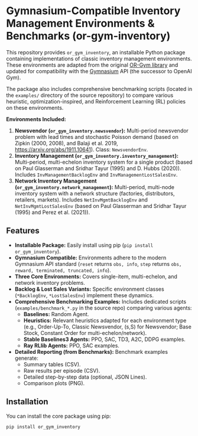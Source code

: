 # Gymnasium-Compatible Inventory Management Environments & Benchmarks (or-gym-inventory)

This repository provides `or_gym_inventory`, an installable Python package containing implementations of classic inventory management environments. These environments are adapted from the original [OR-Gym library](https://github.com/hubbs5/or-gym) and updated for compatibility with the [Gymnasium](https://gymnasium.farama.org/) API (the successor to OpenAI Gym).

The package also includes comprehensive benchmarking scripts (located in the `examples/` directory of the source repository) to compare various heuristic, optimization-inspired, and Reinforcement Learning (RL) policies on these environments.

**Environments Included:**
1.  **Newsvendor (`or_gym_inventory.newsvendor`):** Multi-period newsvendor problem with lead times and stochastic Poisson demand (based on Zipkin (2000, 2008), and Balaji et al. 2019, https://arxiv.org/abs/1911.10641). Class: `NewsvendorEnv`.
2.  **Inventory Management (`or_gym_inventory.inventory_management`):** Multi-period, multi-echelon inventory system for a single product (based on Paul Glasserman and Sridhar Tayur (1995) and D. Hubbs (2020)). Includes `InvManagementBacklogEnv` and `InvManagementLostSalesEnv`. 
3.  **Network Inventory Management (`or_gym_inventory.network_management`):** Multi-period, multi-node inventory system with a network structure (factories, distributors, retailers, markets). Includes `NetInvMgmtBacklogEnv` and `NetInvMgmtLostSalesEnv` (based on Paul Glasserman and Sridhar Tayur (1995) and Perez et al. (2021)).

## Features

*   **Installable Package:** Easily install using pip (`pip install or_gym_inventory`).
*   **Gymnasium Compatible:** Environments adhere to the modern Gymnasium API standard (`reset` returns `obs, info`, `step` returns `obs, reward, terminated, truncated, info`).
*   **Three Core Environments:** Covers single-item, multi-echelon, and network inventory problems.
*   **Backlog & Lost Sales Variants:** Specific environment classes (`*BacklogEnv`, `*LostSalesEnv`) implement these dynamics.
*   **Comprehensive Benchmarking Examples:** Includes dedicated scripts (`examples/benchmark_*.py` in the source repo) comparing various agents:
    *   **Baselines:** Random Agent.
    *   **Heuristics:** Relevant heuristics adapted for each environment type (e.g., Order-Up-To, Classic Newsvendor, (s,S) for Newsvendor; Base Stock, Constant Order for multi-echelon/network).
    *   **Stable Baselines3 Agents:** PPO, SAC, TD3, A2C, DDPG examples.
    *   **Ray RLlib Agents:** PPO, SAC examples.
*   **Detailed Reporting (from Benchmarks):** Benchmark examples generate:
    *   Summary tables (CSV).
    *   Raw results per episode (CSV).
    *   Detailed step-by-step data (optional, JSON Lines).
    *   Comparison plots (PNG).

## Installation

You can install the core package using pip:

```bash
pip install or_gym_inventory